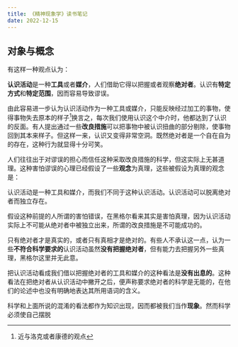 ```yaml
---
title: 《精神现象学》读书笔记
date: 2022-12-15
---
```




## 对象与概念

有这样一种观点认为：

 **认识活动**是一种**工具**或者**媒介**，人们借助它得以把握或者观察**绝对者**。认识有**特定方式**和**特定范围**，因而容易导致谬误。

由此容易进一步认为认识活动作为一种工具或媒介，只能反映经过加工的事物，使得事物失去原本的样子[^1]换言之，每次我们使用认识这个中介时，他都达到了认识的反面。有人提出通过一些**改良措施**可以把事物中被认识扭曲的部分剔除，使事物回到其本来样子。但这样一来，认识又变得非常空洞。既然绝对者是一个自在自为的存在，这种行为就显得十分可笑。



人们往往出于对谬误的担心而信任这种采取改良措施的科学，但这实际上无甚道理。这种害怕谬误的心理已经假设了一些**观念**为真理，这些被假设为真理的观念是：

认识活动是一种工具和媒介，而我们不同于这种认识活动。认识活动可以脱离绝对者而独立存在。

假设这种前提的人所谓的害怕错误，在黑格尔看来其实是害怕真理，因为认识活动实际上不可能从绝对者中被独立出来，所谓的改良措施是不可能成功的。



只有绝对者才是真实的，或者只有真相才是绝对的。有些人不承认这一点，认为一些**不符合科学要求的**认识活动虽然**没有把握绝对者**，但有能力去把握另外一些真理，黑格尔这里并无此意。



把认识活动看成我们借以把握绝对者的工具和媒介的这种看法是**没有出息的**。这种看法在把绝对者从认识活动中撇开之后，便声称要求绝对者的科学是无能的，在他们的论述中也没有明确地表达其所用语词的含义。



科学和上面所说的混淆的看法都作为知识出现，因而都被我们当作**现象**。然而科学必须使自己摆脱

[^1]:近与洛克或者康德的观点

